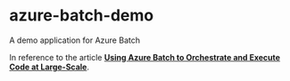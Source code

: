 # azure-batch-demo
A demo application for Azure Batch

In reference to the article **[Using Azure Batch to Orchestrate and Execute Code at Large-Scale](https://medium.com/@kiltandcode/using-azure-batch-to-orchestrate-and-execute-code-at-large-scale-33f527bfaeed)**.
